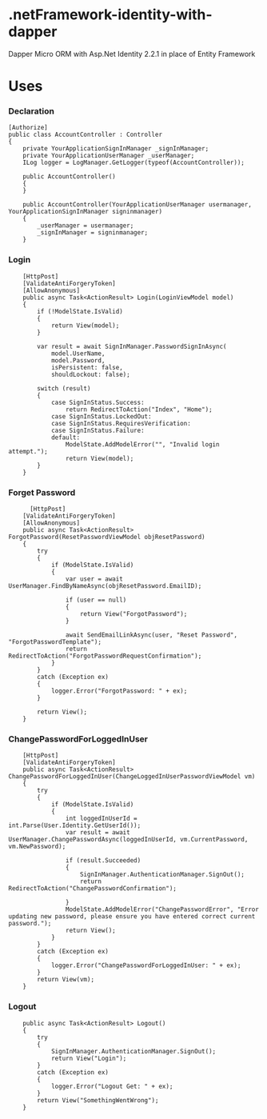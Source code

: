 # .netFramework-identity-with-dapper
Dapper Micro ORM with Asp.Net Identity 2.2.1 in place of Entity Framework

# Uses
### Declaration
    [Authorize]
    public class AccountController : Controller
    {
        private YourApplicationSignInManager _signInManager;
        private YourApplicationUserManager _userManager;
        ILog logger = LogManager.GetLogger(typeof(AccountController));

        public AccountController()
        {
        }

        public AccountController(YourApplicationUserManager usermanager, YourApplicationSignInManager signinmanager)
        {
            _userManager = usermanager;
            _signInManager = signinmanager;
        }
    
    
### Login
        [HttpPost]
        [ValidateAntiForgeryToken]
        [AllowAnonymous]
        public async Task<ActionResult> Login(LoginViewModel model)
        {
            if (!ModelState.IsValid)
            {
                return View(model);
            }

            var result = await SignInManager.PasswordSignInAsync(
                model.UserName,
                model.Password,
                isPersistent: false,
                shouldLockout: false);

            switch (result)
            {
                case SignInStatus.Success:
                    return RedirectToAction("Index", "Home");
                case SignInStatus.LockedOut:
                case SignInStatus.RequiresVerification:
                case SignInStatus.Failure:
                default:
                    ModelState.AddModelError("", "Invalid login attempt.");
                    return View(model);
            }
        }
  
  ### Forget Password
          [HttpPost]
        [ValidateAntiForgeryToken]
        [AllowAnonymous]
        public async Task<ActionResult> ForgotPassword(ResetPasswordViewModel objResetPassword)
        {
            try
            {
                if (ModelState.IsValid)
                {
                    var user = await UserManager.FindByNameAsync(objResetPassword.EmailID);

                    if (user == null)
                    {
                        return View("ForgotPassword");
                    }

                    await SendEmailLinkAsync(user, "Reset Password", "ForgotPasswordTemplate");
                    return RedirectToAction("ForgotPasswordRequestConfirmation");
                }
            }
            catch (Exception ex)
            {
                logger.Error("ForgotPassword: " + ex);
            }

            return View();
        }
        
  ### ChangePasswordForLoggedInUser
        [HttpPost]
        [ValidateAntiForgeryToken]
        public async Task<ActionResult> ChangePasswordForLoggedInUser(ChangeLoggedInUserPasswordViewModel vm)
        {
            try
            {
                if (ModelState.IsValid)
                {
                    int loggedInUserId = int.Parse(User.Identity.GetUserId());
                    var result = await UserManager.ChangePasswordAsync(loggedInUserId, vm.CurrentPassword, vm.NewPassword);

                    if (result.Succeeded)
                    {
                        SignInManager.AuthenticationManager.SignOut();
                        return RedirectToAction("ChangePasswordConfirmation");

                    }
                    ModelState.AddModelError("ChangePasswordError", "Error updating new password, please ensure you have entered correct current password.");
                    return View();
                }
            }
            catch (Exception ex)
            {
                logger.Error("ChangePasswordForLoggedInUser: " + ex);
            }
            return View(vm);
        }
        
### Logout

        public async Task<ActionResult> Logout()
        {
            try
            {
                SignInManager.AuthenticationManager.SignOut();
                return View("Login");
            }
            catch (Exception ex)
            {
                logger.Error("Logout Get: " + ex);
            }
            return View("SomethingWentWrong");
        }
